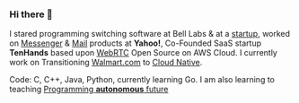 ### Hi there 👋

I stared programming switching software at Bell Labs & at a [startup](https://www.linkedin.com/company/sylantro-systems/about/), worked on [Messenger](https://en.wikipedia.org/wiki/Yahoo!_Messenger) & [Mail](https://en.wikipedia.org/wiki/Yahoo!_Mail) products at **Yahoo!**, Co-Founded SaaS startup **TenHands** based upon [WebRTC](https://webrtc.org/) Open Source on AWS Cloud. I currently work on Transitioning [Walmart.com](https://www.walmart.com/) to [Cloud Native](https://github.com/ankumar/Architecture).

Code: C, C++, Java, Python, currently learning Go. I am also learning to teaching [Programming **autonomous** future](https://github.com/ankumar/Algorithm) 

<!--
**ankumar/ankumar** is a ✨ _special_ ✨ repository because its `README.md` (this file) appears on your GitHub profile.

Here are some ideas to get you started:

- 🔭 I’m currently working on ...
- 🌱 I’m currently learning ...
- 👯 I’m looking to collaborate on ...
- 🤔 I’m looking for help with ...
- 💬 Ask me about ...
- 📫 How to reach me: ...
- 😄 Pronouns: ...
- ⚡ Fun fact: ...
-->
